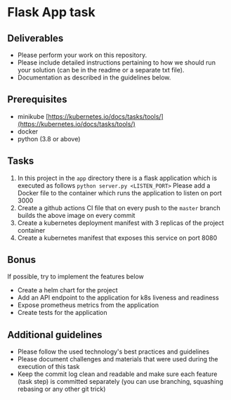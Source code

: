 # Flask App task

## Deliverables

- Please perform your work on this repository.
- Please include detailed instructions pertaining to how we should run your solution (can be in the readme or a separate txt file).
- Documentation as described in the guidelines below.

## Prerequisites

- minikube [https://kubernetes.io/docs/tasks/tools/](https://kubernetes.io/docs/tasks/tools/)
- docker
- python (3.8 or above)

## Tasks

1. In this project in the `app` directory there is a flask application which is executed as follows `python server.py <LISTEN_PORT>` 
Please add a Docker file to the container which runs the application to listen on port 3000
2. Create a github actions CI file that on every push to the `master` branch builds the above image on every commit
3. Create a kubernetes deployment manifest with 3 replicas of the project container
4. Create a kubernetes manifest that exposes this service on port 8080

## Bonus

If possible, try to implement the features below 

- Create a helm chart for the project
- Add an API endpoint to the application for k8s liveness and readiness 
- Expose prometheus metrics from the application
- Create tests for the application

## Additional guidelines

- Please follow the used technology's best practices and guidelines
- Please document challenges and materials that were used during the execution of this task
- Keep the commit log clean and readable and make sure each feature (task step) is committed separately (you can use branching, squashing rebasing or any other git trick)
